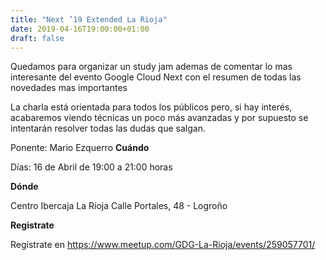 ```yaml
---
title: "Next ’19 Extended La Rioja"
date: 2019-04-16T19:00:00+01:00
draft: false
---
```


Quedamos para organizar un study jam ademas de comentar lo mas interesante del evento Google Cloud Next con el resumen de todas las novedades mas importantes

<!--more-->
La charla está orientada para todos los públicos pero, si hay interés, acabaremos viendo técnicas un poco más avanzadas y por supuesto se intentarán resolver todas las dudas que salgan.

Ponente: Mario Ezquerro
__Cuándo__

Días: 16 de Abril de 19:00 a 21:00 horas

__Dónde__

Centro Ibercaja La Rioja
Calle Portales, 48 - Logroño

__Registrate__

Regístrate en https://www.meetup.com/GDG-La-Rioja/events/259057701/